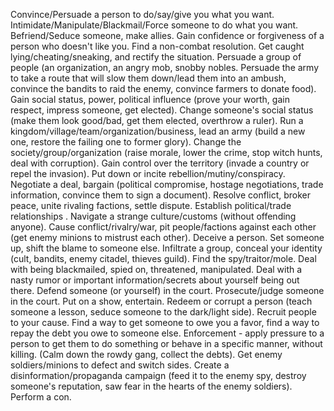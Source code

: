 Convince/Persuade a person to do/say/give you what you want.
Intimidate/Manipulate/Blackmail/Force someone to do what you want.
Befriend/Seduce someone, make allies.
Gain confidence or forgiveness of a person who doesn't like you.
Find a non-combat resolution.
Get caught lying/cheating/sneaking, and rectify the situation.
Persuade a group of people (an organization, an angry mob, snobby nobles. Persuade the army to take a route that will slow them down/lead them into an ambush, convince the bandits to raid the enemy, convince farmers to donate food).
Gain social status, power, political influence (prove your worth, gain respect, impress someone, get elected).
Change someone's social status (make them look good/bad, get them elected, overthrow a ruler).
Run a kingdom/village/team/organization/business, lead an army (build a new one, restore the failing one to former glory).
Change the society/group/organization (raise morale, lower the crime, stop witch hunts, deal with corruption).
Gain control over the territory (invade a country or repel the invasion).
Put down or incite rebellion/mutiny/conspiracy.
Negotiate a deal, bargain (political compromise, hostage negotiations, trade information, convince them to sign a document).
Resolve conflict, broker peace, unite rivaling factions, settle dispute.
Establish political/trade relationships .
Navigate a strange culture/customs (without offending anyone).
Cause conflict/rivalry/war, pit people/factions against each other (get enemy minions to mistrust each other).
Deceive a person.
Set someone up, shift the blame to someone else.
Infiltrate a group, conceal your identity (cult, bandits, enemy citadel, thieves guild).
Find the spy/traitor/mole.
Deal with being blackmailed, spied on, threatened, manipulated.
Deal with a nasty rumor or important information/secrets about yourself being out there.
Defend someone (or yourself) in the court.
Prosecute/judge someone in the court.
Put on a show, entertain.
Redeem or corrupt a person (teach someone a lesson, seduce someone to the dark/light side).
Recruit people to your cause.
Find a way to get someone to owe you a favor, find a way to repay the debt you owe to someone else.
Enforcement - apply pressure to a person to get them to do something or behave in a specific manner, without killing.  (Calm down the rowdy gang, collect the debts).
Get enemy soldiers/minions to defect and switch sides.
Create a disinformation/propaganda campaign (feed it to the enemy spy, destroy someone's reputation, saw fear in the hearts of the enemy soldiers).
Perform a con.
